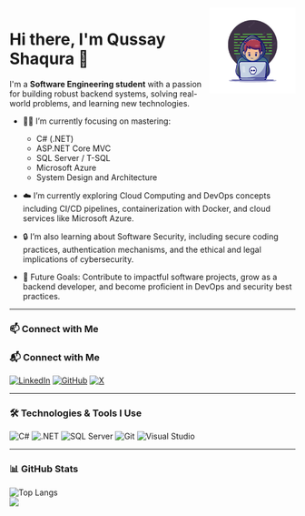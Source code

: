 <img align="right" src="https://raw.githubusercontent.com/mohamedelkashef15/mohamedelkashef15/main/github-profile.png" width="30%">

<h1>
  Hi there, I'm Qussay Shaqura 👋
</h1>

<p>
I'm a <strong>Software Engineering student</strong> with a passion for building robust backend systems, solving real-world problems, and learning new technologies.
</p>

- 👨‍💻 I’m currently focusing on mastering:
  - C# (.NET)
  - ASP.NET Core MVC
  - SQL Server / T-SQL
  - Microsoft Azure
  - System Design and Architecture
  
- ☁️ I’m currently exploring Cloud Computing and DevOps concepts including CI/CD pipelines, containerization with Docker, and cloud services like Microsoft Azure.

- 🔒 I’m also learning about Software Security, including secure coding practices, authentication mechanisms, and the ethical and legal implications of cybersecurity.

- 🎯 Future Goals: Contribute to impactful software projects, grow as a backend developer, and become proficient in DevOps and security best practices.


---

### 📫 Connect with Me

### 📬 Connect with Me

[![LinkedIn](https://img.shields.io/badge/-Linkedin-0072b1?style=flat&logo=linkedin&logoColor=white)](https://www.linkedin.com/in/qussay-shaqura-bb54b9232)
[![GitHub](https://img.shields.io/badge/-GitHub-000?style=flat&logo=github&logoColor=white)](https://github.com/qussaysh)
[![X](https://img.shields.io/badge/-X-black?style=flat&logo=twitter&logoColor=white)](https://x.com/qussay_sh?s=21)





---

### 🛠 Technologies & Tools I Use
![C#](https://img.shields.io/badge/C%23-239120?style=flat&logo=csharp&logoColor=white)
![.NET](https://img.shields.io/badge/.NET-512BD4?style=flat&logo=dotnet&logoColor=white)
![SQL Server](https://img.shields.io/badge/SQL%20Server-CC2927?style=flat&logo=microsoftsqlserver&logoColor=white)
![Git](https://img.shields.io/badge/Git-F05032?style=flat&logo=git&logoColor=white)
![Visual Studio](https://img.shields.io/badge/Visual%20Studio-5C2D91?style=flat&logo=visualstudio&logoColor=white)


---

### 📊 GitHub Stats

![Top Langs](https://github-readme-stats.vercel.app/api/top-langs/?username=qussaysh&layout=compact)
<br>
<a href="https://komarev.com/ghpvc/?username=qussaysh&style=for-the-badge">
    <img src="https://komarev.com/ghpvc/?username=qussaysh&style=for-the-badge">
</a>
